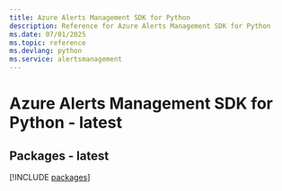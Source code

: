 ```yaml
---
title: Azure Alerts Management SDK for Python
description: Reference for Azure Alerts Management SDK for Python
ms.date: 07/01/2025
ms.topic: reference
ms.devlang: python
ms.service: alertsmanagement
---
```

# Azure Alerts Management SDK for Python - latest
## Packages - latest
[!INCLUDE [packages](alerts-management-index.md)]